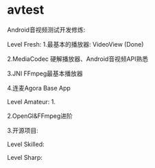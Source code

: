 # avtest
Android音视频测试开发修炼:

Level Fresh:
  1.最基本的播放器: VideoView (Done)
  
  2.MediaCodec 硬解播放器、Android音视频API熟悉
    
  3.JNI FFmpeg最基本播放器
  
  4.连麦Agora Base App
  

Level Amateur:
  1.
  
  2.OpenGl&FFmpeg进阶
  
  3.开源项目: 


Level Skilled:


Level Sharp:

